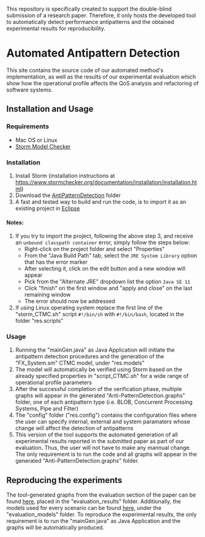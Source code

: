 This repository is specifically created to support the double-blind submission of a research paper. Therefore, it only hosts the developed tool to automatically detect performance antipatterns and the obtained experimental results for reproducibility. 

# Automated Antipattern Detection

This site contains the source code of our automated method's implementation, as well as the results of our experimental evaluation which show how the operational profile affects the QoS analysis and refactoring of software systems.

## Installation and Usage

### Requirements
* Mac OS or Linux
* [Storm Model Checker](https://www.stormchecker.org/)

### Installation
1. Install Storm (installation instructions at https://www.stormchecker.org/documentation/installation/installation.html)
2. Download the [AntiPatternDetection](https://github.com/Fase20/automated-antipattern-detection) folder
3. A fast and tested way to build and run the code, is to import it as an existing project in [Eclipse](https://www.eclipse.org/downloads/)

#### Notes:
1. If you try to import the project, following the above step 3, and receive an ```unbound classpath container``` error, simply follow the steps below:
   - Right-click on the project folder and select "Properties"
   - From the "Java Build Path" tab, select the ```JRE System Library``` option that has the error marker
   - After selecting it, click on the edit button and a new window will appear
   - Pick from the "Alternate JRE" dropdown list the option ```Java SE 11```
   - Click "finish" on the first window and "apply and close" on the last remaining window
   - The error should now be addressed 
2. If using Linux operating system replace the first line of the "storm_CTMC.sh" script ```#!/bin/sh``` with ```#!/bin/bash```, located in the folder "res.scripts"

### Usage
1. Running the "mainGen.java" as Java Application will initiate the antipattern detection procedures and the generation of the "FX_System.sm" CTMC model, under "res.models" 
2. The model will automatically be verified using Storm based on the already specified properties in "script_CTMC.sh" for a wide range of operational profile parameters 
3. After the successful completion of the verification phase, multiple graphs will appear in the generated "Anti-PatternDetection.graphs" folder, one of each antipattern type (i.e. BLOB, Concurrent Processing Systems, Pipe and Filter) 
4. The "config" folder ("res.config") contains the configuration files where the user can specify internal, external and system paramaters whose change will affect the detection of antipatterns
5. This version of the tool supports the automated generation of all experimental results reported in the submitted paper as part of our evaluation. Thus, the user will not have to make any mannual change. The only requirement is to run the code and all graphs will appear in the generated "Anti-PatternDetection.graphs" folder.

## Reproducing the experiments
The tool-generated graphs from the evaluation section of the paper can be found [here](https://github.com/Fase20/automated-antipattern-detection/tree/master/evaluation_results), placed in the "evaluation_results" folder. Additionally, the models used for every scenario can be found [here](https://github.com/Fase20/automated-antipattern-detection/tree/master/evaluation_models), under the "evaluation_models" folder. To reproduce the experimental results, the only requirement is to run the "mainGen.java" as Java Application and the graphs will be automatically produced.
